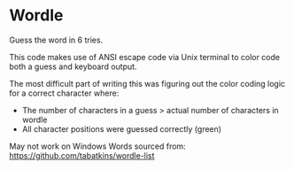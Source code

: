 # Wordle
 Guess the word in 6 tries.
 
 This code makes use of ANSI escape code via Unix terminal to color code both a guess and keyboard output.

 The most difficult part of writing this was figuring out the color coding logic for a correct character where:
 - The number of characters in a guess > actual number of characters in wordle
 - All character positions were guessed correctly (green)

 May not work on Windows
 Words sourced from: https://github.com/tabatkins/wordle-list